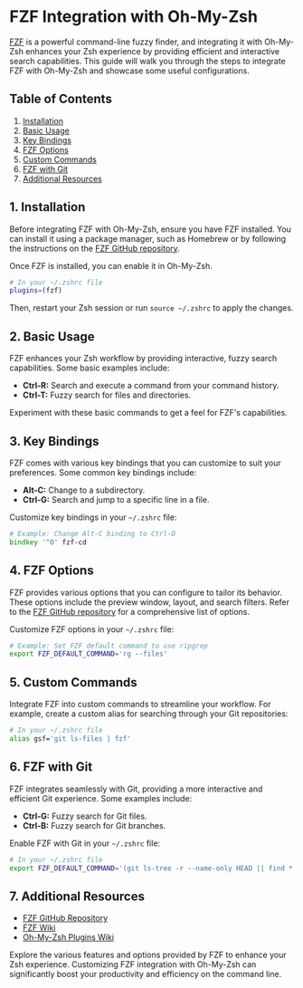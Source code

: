 # FZF Integration with Oh-My-Zsh

[FZF](https://github.com/junegunn/fzf) is a powerful command-line fuzzy finder, and integrating it with Oh-My-Zsh enhances your Zsh experience by providing efficient and interactive search capabilities. This guide will walk you through the steps to integrate FZF with Oh-My-Zsh and showcase some useful configurations.

## Table of Contents

1. [Installation](#installation)
2. [Basic Usage](#basic-usage)
3. [Key Bindings](#key-bindings)
4. [FZF Options](#fzf-options)
5. [Custom Commands](#custom-commands)
6. [FZF with Git](#fzf-with-git)
7. [Additional Resources](#additional-resources)

## 1. Installation

Before integrating FZF with Oh-My-Zsh, ensure you have FZF installed. You can install it using a package manager, such as Homebrew or by following the instructions on the [FZF GitHub repository](https://github.com/junegunn/fzf).

Once FZF is installed, you can enable it in Oh-My-Zsh.

```zsh
# In your ~/.zshrc file
plugins=(fzf)
```

Then, restart your Zsh session or run `source ~/.zshrc` to apply the changes.

## 2. Basic Usage

FZF enhances your Zsh workflow by providing interactive, fuzzy search capabilities. Some basic examples include:

- **Ctrl-R:** Search and execute a command from your command history.
- **Ctrl-T:** Fuzzy search for files and directories.

Experiment with these basic commands to get a feel for FZF's capabilities.

## 3. Key Bindings

FZF comes with various key bindings that you can customize to suit your preferences. Some common key bindings include:

- **Alt-C:** Change to a subdirectory.
- **Ctrl-G:** Search and jump to a specific line in a file.

Customize key bindings in your `~/.zshrc` file:

```zsh
# Example: Change Alt-C binding to Ctrl-O
bindkey '^O' fzf-cd
```

## 4. FZF Options

FZF provides various options that you can configure to tailor its behavior. These options include the preview window, layout, and search filters. Refer to the [FZF GitHub repository](https://github.com/junegunn/fzf) for a comprehensive list of options.

Customize FZF options in your `~/.zshrc` file:

```zsh
# Example: Set FZF default command to use ripgrep
export FZF_DEFAULT_COMMAND='rg --files'
```

## 5. Custom Commands

Integrate FZF into custom commands to streamline your workflow. For example, create a custom alias for searching through your Git repositories:

```zsh
# In your ~/.zshrc file
alias gsf='git ls-files | fzf'
```

## 6. FZF with Git

FZF integrates seamlessly with Git, providing a more interactive and efficient Git experience. Some examples include:

- **Ctrl-G:** Fuzzy search for Git files.
- **Ctrl-B:** Fuzzy search for Git branches.

Enable FZF with Git in your `~/.zshrc` file:

```zsh
# In your ~/.zshrc file
export FZF_DEFAULT_COMMAND='(git ls-tree -r --name-only HEAD || find * -type f)'
```

## 7. Additional Resources

- [FZF GitHub Repository](https://github.com/junegunn/fzf)
- [FZF Wiki](https://github.com/junegunn/fzf/wiki)
- [Oh-My-Zsh Plugins Wiki](https://github.com/ohmyzsh/ohmyzsh/wiki/Plugins#fzf)

Explore the various features and options provided by FZF to enhance your Zsh experience. Customizing FZF integration with Oh-My-Zsh can significantly boost your productivity and efficiency on the command line.
